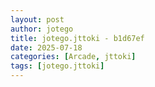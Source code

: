 ```yaml
---
layout: post
author: jotego
title: jotego.jttoki - b1d67ef
date: 2025-07-18
categories: [Arcade, jttoki]
tags: [jotego.jttoki]
---
```


